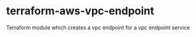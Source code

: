 # terraform-aws-vpc-endpoint
Terraform module which creates a vpc endpoint for a vpc endpoint service
